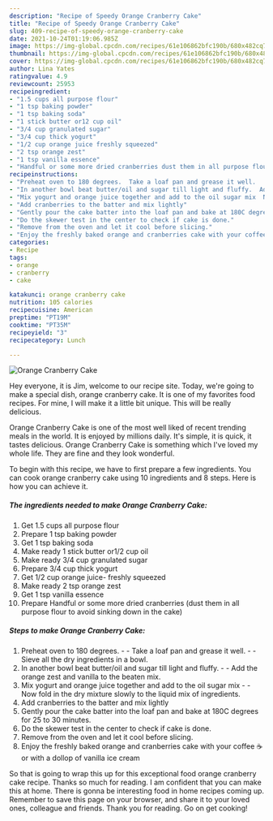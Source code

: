 ```yaml
---
description: "Recipe of Speedy Orange Cranberry Cake"
title: "Recipe of Speedy Orange Cranberry Cake"
slug: 409-recipe-of-speedy-orange-cranberry-cake
date: 2021-10-24T01:19:06.985Z
image: https://img-global.cpcdn.com/recipes/61e106862bfc190b/680x482cq70/orange-cranberry-cake-recipe-main-photo.jpg
thumbnail: https://img-global.cpcdn.com/recipes/61e106862bfc190b/680x482cq70/orange-cranberry-cake-recipe-main-photo.jpg
cover: https://img-global.cpcdn.com/recipes/61e106862bfc190b/680x482cq70/orange-cranberry-cake-recipe-main-photo.jpg
author: Lina Yates
ratingvalue: 4.9
reviewcount: 25953
recipeingredient:
- "1.5 cups all purpose flour"
- "1 tsp baking powder"
- "1 tsp baking soda"
- "1 stick butter or12 cup oil"
- "3/4 cup granulated sugar"
- "3/4 cup thick yogurt"
- "1/2 cup orange juice freshly squeezed"
- "2 tsp orange zest"
- "1 tsp vanilla essence"
- "Handful or some more dried cranberries dust them in all purpose flour to avoid sinking down in the cake"
recipeinstructions:
- "Preheat oven to 180 degrees.  Take a loaf pan and grease it well.   Sieve all the dry ingredients in a bowl."
- "In another bowl beat butter/oil and sugar till light and fluffy.  Add the orange zest and vanilla to the beaten mix."
- "Mix yogurt and orange juice together and add to the oil sugar mix  Now fold in the dry mixture slowly to the liquid mix of ingredients."
- "Add cranberries to the batter and mix lightly"
- "Gently pour the cake batter into the loaf pan and bake at 180C degrees for 25 to 30 minutes."
- "Do the skewer test in the center to check if cake is done."
- "Remove from the oven and let it cool before slicing."
- "Enjoy the freshly baked orange and cranberries cake with your coffee ☕️ or with a dollop of vanilla ice cream"
categories:
- Recipe
tags:
- orange
- cranberry
- cake

katakunci: orange cranberry cake 
nutrition: 105 calories
recipecuisine: American
preptime: "PT19M"
cooktime: "PT35M"
recipeyield: "3"
recipecategory: Lunch

---
```



![Orange Cranberry Cake](https://img-global.cpcdn.com/recipes/61e106862bfc190b/680x482cq70/orange-cranberry-cake-recipe-main-photo.jpg)

Hey everyone, it is Jim, welcome to our recipe site. Today, we're going to make a special dish, orange cranberry cake. It is one of my favorites food recipes. For mine, I will make it a little bit unique. This will be really delicious.

Orange Cranberry Cake is one of the most well liked of recent trending meals in the world. It is enjoyed by millions daily. It's simple, it is quick, it tastes delicious. Orange Cranberry Cake is something which I've loved my whole life. They are fine and they look wonderful.




To begin with this recipe, we have to first prepare a few ingredients. You can cook orange cranberry cake using 10 ingredients and 8 steps. Here is how you can achieve it.

<!--inarticleads1-->

##### The ingredients needed to make Orange Cranberry Cake:

1. Get 1.5 cups all purpose flour
1. Prepare 1 tsp baking powder
1. Get 1 tsp baking soda
1. Make ready 1 stick butter or1/2 cup oil
1. Make ready 3/4 cup granulated sugar
1. Prepare 3/4 cup thick yogurt
1. Get 1/2 cup orange juice- freshly squeezed
1. Make ready 2 tsp orange zest
1. Get 1 tsp vanilla essence
1. Prepare Handful or some more dried cranberries (dust them in all purpose flour to avoid sinking down in the cake)




<!--inarticleads2-->

##### Steps to make Orange Cranberry Cake:

1. Preheat oven to 180 degrees. -  - Take a loaf pan and grease it well.  -  - Sieve all the dry ingredients in a bowl.
1. In another bowl beat butter/oil and sugar till light and fluffy. -  - Add the orange zest and vanilla to the beaten mix.
1. Mix yogurt and orange juice together and add to the oil sugar mix -  - Now fold in the dry mixture slowly to the liquid mix of ingredients.
1. Add cranberries to the batter and mix lightly
1. Gently pour the cake batter into the loaf pan and bake at 180C degrees for 25 to 30 minutes.
1. Do the skewer test in the center to check if cake is done.
1. Remove from the oven and let it cool before slicing.
1. Enjoy the freshly baked orange and cranberries cake with your coffee ☕️ or with a dollop of vanilla ice cream




So that is going to wrap this up for this exceptional food orange cranberry cake recipe. Thanks so much for reading. I am confident that you can make this at home. There is gonna be interesting food in home recipes coming up. Remember to save this page on your browser, and share it to your loved ones, colleague and friends. Thank you for reading. Go on get cooking!
